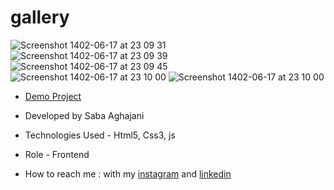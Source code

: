 # gallery
![Screenshot 1402-06-17 at 23 09 31](https://github.com/Saba-Aghajani-developer/gallery/assets/135870519/0dc1cf4d-6dcc-43f3-b60d-79268e4096f6)
![Screenshot 1402-06-17 at 23 09 39](https://github.com/Saba-Aghajani-developer/gallery/assets/135870519/a46c05e5-637b-4c2c-a3fd-3740e27f5760)
![Screenshot 1402-06-17 at 23 09 45](https://github.com/Saba-Aghajani-developer/gallery/assets/135870519/74189d59-c646-4930-9bc2-c2cbe2c6712a)
![Screenshot 1402-06-17 at 23 10 00](https://github.com/Saba-Aghajani-developer/gallery/assets/135870519/cf6b0adb-a99f-4144-8a25-47e6cee7677e)
![Screenshot 1402-06-17 at 23 10 00](https://github.com/Saba-Aghajani-developer/gallery/assets/135870519/cf6b0adb-a99f-4144-8a25-47e6cee7677e)



- [Demo Project](https://saba-aghajani-developer.github.io/gallery/)

- Developed by Saba Aghajani
  
- Technologies Used - Html5, Css3, js

- Role - Frontend

- How to reach me : with my [instagram](https://instagram.com/saba_aghajani_web?igshid=ZGUzMzM3NWJiOQ==) and [linkedin](https://www.linkedin.com/in/saba-a-69b608208)
